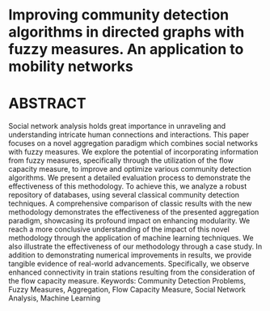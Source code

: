 # Improving community detection algorithms in directed graphs with fuzzy measures. An application to mobility networks
# ABSTRACT
Social network analysis holds great importance in unraveling and understanding intricate human connections and interactions. This paper focuses on a novel aggregation paradigm which combines social networks with fuzzy measures. We explore the potential of incorporating information from fuzzy measures, specifically through the utilization of the flow capacity measure, to improve and optimize various community detection algorithms. We present a detailed evaluation process to demonstrate the effectiveness of this methodology. To achieve this, we analyze a robust repository of databases, using several classical community detection techniques. A comprehensive comparison of classic results with the new methodology demonstrates the effectiveness of the presented aggregation paradigm, showcasing its profound impact on enhancing modularity. We reach a more conclusive understanding of the impact of this novel methodology through the application of machine learning techniques. We also illustrate the effectiveness of our methodology through a case study. In addition to demonstrating numerical improvements in results, we provide tangible evidence of real-world advancements. Specifically, we observe enhanced connectivity in train stations resulting from the consideration of the flow capacity measure.
Keywords: Community Detection Problems, Fuzzy Measures, Aggregation,
Flow Capacity Measure, Social Network Analysis, Machine Learning
